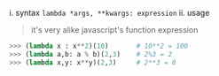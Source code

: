 i. syntax
`lambda *args, **kwargs: expression`
ii. usage
>it's very alike javascript's function expression
```python
>>> (lambda x : x**2)(10)       # 10**2 = 100
>>> (lambda a,b: a % b)(2,3)    # 2%3 = 2 
>>> (lambda x,y: x**y)(2,3)     # 2**3 = 8
```
